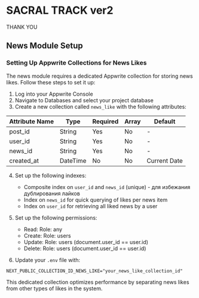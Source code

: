 # SACRAL TRACK ver2

THANK YOU

## News Module Setup

### Setting Up Appwrite Collections for News Likes

The news module requires a dedicated Appwrite collection for storing news likes. Follow these steps to set it up:

1. Log into your Appwrite Console
2. Navigate to Databases and select your project database
3. Create a new collection called `news_like` with the following attributes:

| Attribute Name | Type | Required | Array | Default |
|---------------|------|----------|-------|---------|
| post_id | String | Yes | No | - |
| user_id | String | Yes | No | - |
| news_id | String | Yes | No | - |
| created_at | DateTime | No | No | Current Date |

4. Set up the following indexes:
   - Composite index on `user_id` and `news_id` (unique) - для избежания дублирования лайков
   - Index on `news_id` for quick querying of likes per news item
   - Index on `user_id` for retrieving all liked news by a user

5. Set up the following permissions:
   - Read: Role: any
   - Create: Role: users
   - Update: Role: users (document.user_id == user.id)
   - Delete: Role: users (document.user_id == user.id)

6. Update your `.env` file with:
```
NEXT_PUBLIC_COLLECTION_ID_NEWS_LIKE="your_news_like_collection_id"
```

This dedicated collection optimizes performance by separating news likes from other types of likes in the system.
